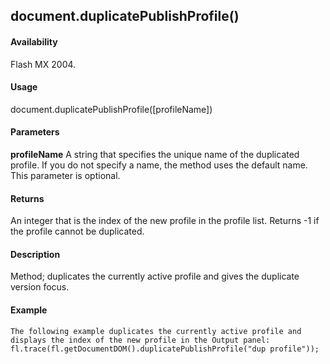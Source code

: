 ## document.duplicatePublishProfile()

#### Availability

Flash MX 2004.

#### Usage

document.duplicatePublishProfile(\[profileName\])

#### Parameters

**profileName** A string that specifies the unique name of the duplicated profile. If you do not specify a name, the method uses the default name. This parameter is optional.

#### Returns

An integer that is the index of the new profile in the profile list. Returns -1 if the profile cannot be duplicated.

#### Description

Method; duplicates the currently active profile and gives the duplicate version focus.

#### Example

```
The following example duplicates the currently active profile and displays the index of the new profile in the Output panel:
fl.trace(fl.getDocumentDOM().duplicatePublishProfile("dup profile"));

```